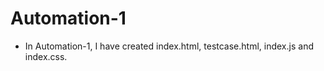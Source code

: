 # Automation-1
<ul>
<li>In Automation-1, I have created index.html, testcase.html, index.js and index.css.</li>

</ul>
